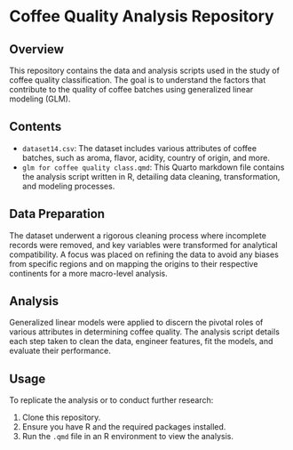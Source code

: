 # Coffee Quality Analysis Repository

## Overview
This repository contains the data and analysis scripts used in the study of coffee quality classification. The goal is to understand the factors that contribute to the quality of coffee batches using generalized linear modeling (GLM).

## Contents
- `dataset14.csv`: The dataset includes various attributes of coffee batches, such as aroma, flavor, acidity, country of origin, and more.
- `glm for coffee quality class.qmd`: This Quarto markdown file contains the analysis script written in R, detailing data cleaning, transformation, and modeling processes.

## Data Preparation
The dataset underwent a rigorous cleaning process where incomplete records were removed, and key variables were transformed for analytical compatibility. A focus was placed on refining the data to avoid any biases from specific regions and on mapping the origins to their respective continents for a more macro-level analysis.

## Analysis
Generalized linear models were applied to discern the pivotal roles of various attributes in determining coffee quality. The analysis script details each step taken to clean the data, engineer features, fit the models, and evaluate their performance.

## Usage
To replicate the analysis or to conduct further research:
1. Clone this repository.
2. Ensure you have R and the required packages installed.
3. Run the `.qmd` file in an R environment to view the analysis.

